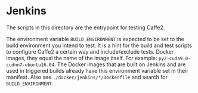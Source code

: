 # Jenkins

The scripts in this directory are the entrypoint for testing Caffe2.

The environment variable `BUILD_ENVIRONMENT` is expected to be set to
the build environment you intend to test. It is a hint for the build
and test scripts to configure Caffe2 a certain way and include/exclude
tests. Docker images, they equal the name of the image itself. For
example: `py2-cuda9.0-cudnn7-ubuntu16.04`. The Docker images that are
built on Jenkins and are used in triggered builds already have this
environment variable set in their manifest. Also see
`./docker/jenkins/*/Dockerfile` and search for `BUILD_ENVIRONMENT`.
